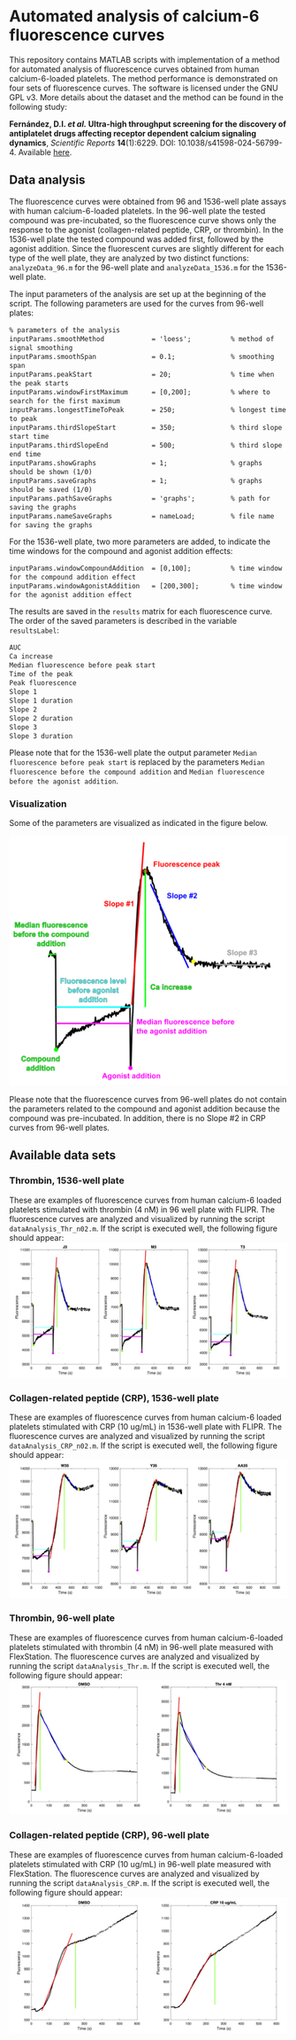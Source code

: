 # Automated analysis of calcium-6 fluorescence curves
This repository contains MATLAB scripts with implementation of a method for automated analysis of fluorescence curves obtained from human calcium-6-loaded platelets. The method performance is demonstrated on four sets of fluorescence curves. The software is licensed under the GNU GPL v3. More details about the dataset and the method can be found in the following study: 

**Fernández, D.I. _et al._ Ultra-high throughput screening for the discovery of antiplatelet drugs affecting receptor dependent calcium signaling dynamics**, _Scientific Reports_ **14**(1):6229. DOI: 10.1038/s41598-024-56799-4. Available [here](https://www.nature.com/articles/s41598-024-56799-4).

## Data analysis
The fluorescence curves were obtained from 96 and 1536-well plate assays with human calcium-6-loaded platelets. In the 96-well plate the tested compound was pre-incubated, so the fluorescence curve shows only the response to the agonist (collagen-related peptide, CRP, or thrombin). In the 1536-well plate the tested compound was added first, followed by the agonist addition. Since the fluorescent curves are  slightly different for each type of the well plate, they are analyzed by two distinct functions: `analyzeData_96.m` for the 96-well plate and `analyzeData_1536.m` for the 1536-well plate.

The input parameters of the analysis are set up at the beginning of the script. The following parameters are used for the curves from 96-well plates:

```
% parameters of the analysis
inputParams.smoothMethod            = 'loess';          % method of signal smoothing
inputParams.smoothSpan              = 0.1;              % smoothing span
inputParams.peakStart               = 20;               % time when the peak starts
inputParams.windowFirstMaximum      = [0,200];          % where to search for the first maximum
inputParams.longestTimeToPeak       = 250;              % longest time to peak
inputParams.thirdSlopeStart         = 350;              % third slope start time
inputParams.thirdSlopeEnd           = 500;              % third slope end time
inputParams.showGraphs              = 1;                % graphs should be shown (1/0)
inputParams.saveGraphs              = 1;                % graphs should be saved (1/0)
inputParams.pathSaveGraphs          = 'graphs';         % path for saving the graphs
inputParams.nameSaveGraphs          = nameLoad;         % file name for saving the graphs
```

For the 1536-well plate, two more parameters are added, to indicate the time windows for the compound and agonist addition effects:

```
inputParams.windowCompoundAddition  = [0,100];          % time window for the compound addition effect
inputParams.windowAgonistAddition   = [200,300];        % time window for the agonist addition effect
```

The results are saved in the `results` matrix for each fluorescence curve. The order of the saved parameters is described in the variable `resultsLabel`:
```
AUC
Ca increase
Median fluorescence before peak start
Time of the peak
Peak fluorescence
Slope 1
Slope 1 duration
Slope 2
Slope 2 duration
Slope 3
Slope 3 duration
```

Please note that for the 1536-well plate the output parameter `Median fluorescence before peak start` is replaced by the parameters `Median fluorescence before the compound addition` and `Median fluorescence before the agonist addition`.

### Visualization
Some of the parameters are visualized as indicated in the figure below. 

![Sample graph](/graphs/graph_analysis.png?raw=true)

Please note that the fluorescence curves from 96-well plates do not contain the parameters related to the compound and agonist addition because the compound was pre-incubated. In addition, there is no Slope #2 in CRP curves from 96-well plates.

## Available data sets

### Thrombin, 1536-well plate
These are examples of fluorescence curves from human calcium-6 loaded platelets stimulated with thrombin (4 nM) in 96 well plate with FLIPR. The fluorescence curves are analyzed and visualized by running the script `dataAnalysis_Thr_n02.m`. If the script is executed well, the following figure should appear:
![Sample graph](/graphs/n02_Thr.png?raw=true)

### Collagen-related peptide (CRP), 1536-well plate
These are examples of fluorescence curves from human calcium-6 loaded platelets stimulated with CRP (10 ug/mL) in 1536-well plate with FLIPR. The fluorescence curves are analyzed and visualized by running the script `dataAnalysis_CRP_n02.m`. If the script is executed well, the following figure should appear:
![Sample graph](/graphs/n02_CRP.png?raw=true)

### Thrombin, 96-well plate
These are examples of fluorescence curves from human calcium-6-loaded platelets stimulated with thrombin (4 nM) in 96-well plate measured with FlexStation. The fluorescence curves are analyzed and visualized by running the script `dataAnalysis_Thr.m`. If the script is executed well, the following figure should appear:
![Sample graph](/graphs/Thr.png?raw=true)

### Collagen-related peptide (CRP), 96-well plate
These are examples of fluorescence curves from human calcium-6-loaded platelets stimulated with CRP (10 ug/mL) in 96-well plate measured with FlexStation. The fluorescence curves are analyzed and visualized by running the script `dataAnalysis_CRP.m`. If the script is executed well, the following figure should appear:
![Sample graph](/graphs/CRP.png?raw=true)
